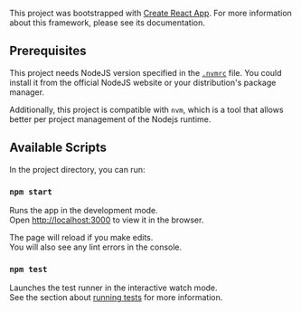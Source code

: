 This project was bootstrapped with
[Create React App](https://github.com/facebook/create-react-app).
For more information about this framework, please see its documentation.

## Prerequisites
This project needs NodeJS version specified in the [`.nvmrc`](./.nvmrc) file.
You could install it from the official NodeJS website or your distribution's package manager.

Additionally, this project is compatible with `nvm`, which is a tool that allows better per project management of the Nodejs runtime.

## Available Scripts

In the project directory, you can run:

### `npm start`

Runs the app in the development mode.<br /> Open
[http://localhost:3000](http://localhost:3000) to view it in the browser.

The page will reload if you make edits.<br /> You will also see any lint errors
in the console.

### `npm test`

Launches the test runner in the interactive watch mode.<br /> See the section
about
[running tests](https://facebook.github.io/create-react-app/docs/running-tests)
for more information.
